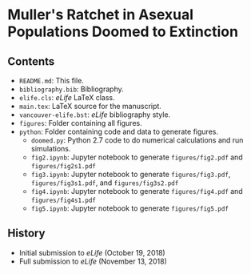 # Muller's Ratchet in Asexual Populations Doomed to Extinction

## Contents

* `README.md`: This file.
* `bibliography.bib`: Bibliography.
* `elife.cls`: *eLife* LaTeX class.
* `main.tex`: LaTeX source for the manuscript.
* `vancouver-elife.bst`: *eLife* bibliography style.
* `figures`: Folder containing all figures.
* `python`: Folder containing code and data to generate figures.
    * `doomed.py`: Python 2.7 code to do numerical calculations and run simulations.
    * `fig2.ipynb`: Jupyter notebook to generate `figures/fig2.pdf` and `figures/fig2s1.pdf`
    * `fig3.ipynb`: Jupyter notebook to generate `figures/fig3.pdf`, `figures/fig3s1.pdf`, and `figures/fig3s2.pdf`
    * `fig4.ipynb`: Jupyter notebook to generate `figures/fig4.pdf` and `figures/fig4s1.pdf`
    * `fig5.ipynb`: Jupyter notebook to generate `figures/fig5.pdf`


## History

* Initial submission to *eLife* (October 19, 2018)
* Full submission to *eLife* (November 13, 2018)


